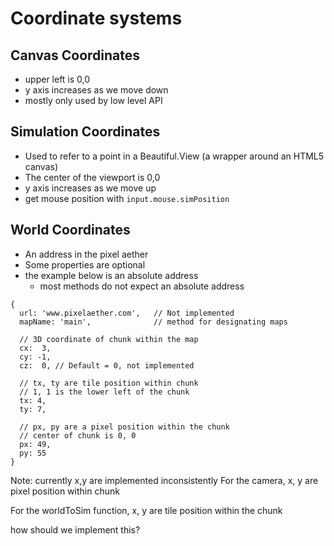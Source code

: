 # Coordinate systems

## Canvas Coordinates

- upper left is 0,0
- y axis increases as we move down
- mostly only used by low level API

## Simulation Coordinates

- Used to refer to a point in a Beautiful.View (a wrapper around an HTML5 canvas)
- The center of the viewport is 0,0
- y axis increases as we move up
- get mouse position with `input.mouse.simPosition`

## World Coordinates

- An address in the pixel aether
- Some properties are optional
- the example below is an absolute address
  - most methods do not expect an absolute address

```
{
  url: 'www.pixelaether.com',   // Not implemented
  mapName: 'main',              // method for designating maps

  // 3D coordinate of chunk within the map
  cx:  3,
  cy: -1,
  cz:  0, // Default = 0, not implemented

  // tx, ty are tile position within chunk
  // 1, 1 is the lower left of the chunk
  tx: 4,
  ty: 7,

  // px, py are a pixel position within the chunk
  // center of chunk is 0, 0
  px: 49,
  py: 55
}
```

Note: currently x,y are implemented inconsistently
For the camera, x, y are pixel position within chunk

For the worldToSim function, x, y are tile position within the chunk

how should we implement this?
